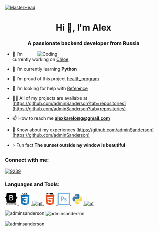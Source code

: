 [![MasterHead](https://miro.medium.com/max/1400/1*IRGB-4OAoO8KSqH_huDPFw.gif)](https://rishavchanda.io)
<h1 align="center">Hi 👋, I'm Alex</h1>
<h3 align="center">A passionate backend developer from Russia</h3>
<img align="right" alt="Coding" width="400" src="https://cdn.dribbble.com/users/1390/screenshots/2112301/media/1a9f5bf35c3fdad7eafffff293e0b579.gif">

- 🔭 I’m currently working on [Chloe](https://github.com/adminSanderson/Chloe-voice-assistant)

- 🌱 I’m currently learning **Python**

- 👯 I’m proud of this project [health_program](https://github.com/grinroman/health_program)

- 🤝 I’m looking for help with [Reference](https://github.com/adminSanderson/Reference)

- 👨‍💻 All of my projects are available at [https://github.com/adminSanderson?tab=repositories](https://github.com/adminSanderson?tab=repositories)

- 📫 How to reach me **alexkarelomg@gmail.com**

- 📄 Know about my experiences [https://github.com/adminSanderson](https://github.com/adminSanderson)

- ⚡ Fun fact **The sunset outside my window is beautiful**

<h3 align="left">Connect with me:</h3>
<p align="left">
<a href="https://discord.gg/9239" target="blank"><img align="center" src="https://raw.githubusercontent.com/rahuldkjain/github-profile-readme-generator/master/src/images/icons/Social/discord.svg" alt="9239" height="30" width="40" /></a>
</p>

<h3 align="left">Languages and Tools:</h3>
<p align="left"> <a href="https://getbootstrap.com" target="_blank" rel="noreferrer"> <img src="https://raw.githubusercontent.com/devicons/devicon/master/icons/bootstrap/bootstrap-plain-wordmark.svg" alt="bootstrap" width="40" height="40"/> </a> <a href="https://www.w3schools.com/css/" target="_blank" rel="noreferrer"> <img src="https://raw.githubusercontent.com/devicons/devicon/master/icons/css3/css3-original-wordmark.svg" alt="css3" width="40" height="40"/> </a> <a href="https://git-scm.com/" target="_blank" rel="noreferrer"> <img src="https://www.vectorlogo.zone/logos/git-scm/git-scm-icon.svg" alt="git" width="40" height="40"/> </a> <a href="https://www.w3.org/html/" target="_blank" rel="noreferrer"> <img src="https://raw.githubusercontent.com/devicons/devicon/master/icons/html5/html5-original-wordmark.svg" alt="html5" width="40" height="40"/> </a> <a href="https://www.photoshop.com/en" target="_blank" rel="noreferrer"> <img src="https://raw.githubusercontent.com/devicons/devicon/master/icons/photoshop/photoshop-line.svg" alt="photoshop" width="40" height="40"/> </a> <a href="https://www.python.org" target="_blank" rel="noreferrer"> <img src="https://raw.githubusercontent.com/devicons/devicon/master/icons/python/python-original.svg" alt="python" width="40" height="40"/> </a> <a href="https://www.qt.io/" target="_blank" rel="noreferrer"> <img src="https://upload.wikimedia.org/wikipedia/commons/0/0b/Qt_logo_2016.svg" alt="qt" width="40" height="40"/> </a> </p>

<p><img align="left" src="https://github-readme-stats.vercel.app/api/top-langs?username=adminsanderson&show_icons=true&locale=en&layout=compact" alt="adminsanderson" /></p>

<p>&nbsp;<img align="center" src="https://github-readme-stats.vercel.app/api?username=adminsanderson&show_icons=true&locale=en" alt="adminsanderson" /></p>

<p><img align="center" src="https://github-readme-streak-stats.herokuapp.com/?user=adminsanderson&" alt="adminsanderson" /></p>
